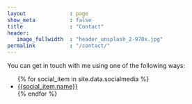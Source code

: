 ```yaml
---
layout              : page
show_meta			: false
title               : "Contact"
header:
   image_fullwidth  : "header_unsplash_2-970x.jpg"
permalink           : "/contact/"
---
```

<div>
	<p> You can get in touch with me using one of the following ways: </p>
	<ul class="contact-icons">
		{% for social_item in site.data.socialmedia %}
			<li>
				<a href="{{ social_item.url }}"> {{social_item.name}} </a> 
				<a href="{{ social_item.url }}" target="_blank" class="{{ social_item.class }}" title="{{ social_item.title }}"></a>
			</li>
		{% endfor %}
	</ul>
</div>
